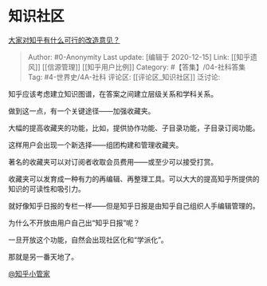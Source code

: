 # 知识社区
[大家对知乎有什么可行的改造意见？](https://www.zhihu.com/question/56890581/answer/1033984243)

> Author: #0-Anonymity
> Last update: [编辑于 2020-12-15]
> Link: [[知乎遗风]] [[信源管理]] [[知乎用户比例]]
> Category: #【答集】/04-社科答集
> Tag: #4-世界史/4A-社科
> 评论区: [[评论区_知识社区]]
> 泛讨论:

知乎应该考虑建立知识图谱，在答案之间建立层级关系和学科关系。

做到这一点，有一个关键途径——加强收藏夹。

大幅的提高收藏夹的功能，比如，提供协作功能、子目录功能，子目录订阅功能。

这样用户会出现一个新选择——组团构建和管理收藏夹。

著名的收藏夹可以对订阅者收取会员费用——或至少可以接受打赏。

收藏夹可以发育成一种有力的再编辑、再整理工具。可以大大的提高知乎所提供的知识的可读性和吸引力。

就好像知乎日报的专栏一样——但是知乎日报是由知乎自己组织人手编辑管理的。

为什么不开放由用户自己出“知乎日报”呢？

一旦开放这个功能，自然会出现社区化和“学派化”。

那就是另一番天地了。

[@知乎小管家](https://www.zhihu.com/people/3d198a56310c02c4a83efb9f4a4c027e)

